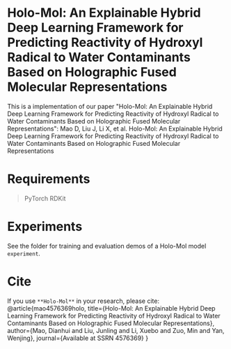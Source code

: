 # Holo-Mol: An Explainable Hybrid Deep Learning Framework for Predicting Reactivity of Hydroxyl Radical to Water Contaminants Based on Holographic Fused Molecular Representations
This is a implementation of our paper "Holo-Mol: An Explainable Hybrid Deep Learning Framework for Predicting Reactivity of Hydroxyl Radical to Water Contaminants Based on Holographic Fused Molecular Representations":
Mao D, Liu J, Li X, et al. Holo-Mol: An Explainable Hybrid Deep Learning Framework for Predicting Reactivity of Hydroxyl Radical to Water Contaminants Based on Holographic Fused Molecular Representations

# Requirements
> PyTorch
> RDKit
# Experiments
See the folder for training and evaluation demos of a Holo-Mol model ``experiment``.
# Cite
If you use ``**Holo-Mol**`` in your research, please cite:
@article{mao4576369holo,
  title={Holo-Mol: An Explainable Hybrid Deep Learning Framework for Predicting Reactivity of Hydroxyl Radical to Water Contaminants Based on Holographic Fused Molecular Representations},
  author={Mao, Dianhui and Liu, Junling and Li, Xuebo and Zuo, Min and Yan, Wenjing},
  journal={Available at SSRN 4576369}
}
